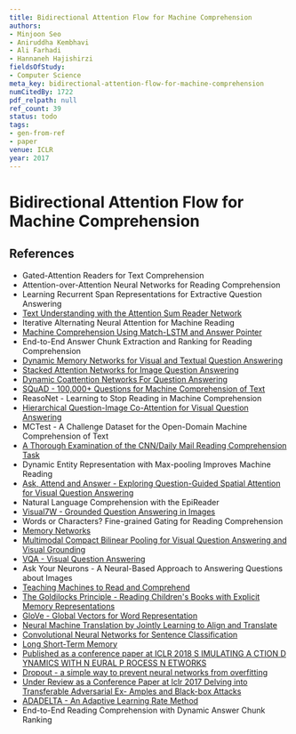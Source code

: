 ```yaml
---
title: Bidirectional Attention Flow for Machine Comprehension
authors:
- Minjoon Seo
- Aniruddha Kembhavi
- Ali Farhadi
- Hannaneh Hajishirzi
fieldsOfStudy:
- Computer Science
meta_key: bidirectional-attention-flow-for-machine-comprehension
numCitedBy: 1722
pdf_relpath: null
ref_count: 39
status: todo
tags:
- gen-from-ref
- paper
venue: ICLR
year: 2017
---
```


# Bidirectional Attention Flow for Machine Comprehension

## References

- Gated-Attention Readers for Text Comprehension
- Attention-over-Attention Neural Networks for Reading Comprehension
- Learning Recurrent Span Representations for Extractive Question Answering
- [Text Understanding with the Attention Sum Reader Network](./text-understanding-with-the-attention-sum-reader-network.md)
- Iterative Alternating Neural Attention for Machine Reading
- [Machine Comprehension Using Match-LSTM and Answer Pointer](./machine-comprehension-using-match-lstm-and-answer-pointer.md)
- End-to-End Answer Chunk Extraction and Ranking for Reading Comprehension
- [Dynamic Memory Networks for Visual and Textual Question Answering](./dynamic-memory-networks-for-visual-and-textual-question-answering.md)
- [Stacked Attention Networks for Image Question Answering](./stacked-attention-networks-for-image-question-answering.md)
- [Dynamic Coattention Networks For Question Answering](./dynamic-coattention-networks-for-question-answering.md)
- [SQuAD - 100,000+ Questions for Machine Comprehension of Text](./squad-100-000-questions-for-machine-comprehension-of-text.md)
- ReasoNet - Learning to Stop Reading in Machine Comprehension
- [Hierarchical Question-Image Co-Attention for Visual Question Answering](./hierarchical-question-image-co-attention-for-visual-question-answering.md)
- MCTest - A Challenge Dataset for the Open-Domain Machine Comprehension of Text
- [A Thorough Examination of the CNN/Daily Mail Reading Comprehension Task](./a-thorough-examination-of-the-cnn-daily-mail-reading-comprehension-task.md)
- Dynamic Entity Representation with Max-pooling Improves Machine Reading
- [Ask, Attend and Answer - Exploring Question-Guided Spatial Attention for Visual Question Answering](./ask-attend-and-answer-exploring-question-guided-spatial-attention-for-visual-question-answering.md)
- Natural Language Comprehension with the EpiReader
- [Visual7W - Grounded Question Answering in Images](./visual7w-grounded-question-answering-in-images.md)
- Words or Characters? Fine-grained Gating for Reading Comprehension
- [Memory Networks](./memory-networks.md)
- [Multimodal Compact Bilinear Pooling for Visual Question Answering and Visual Grounding](./multimodal-compact-bilinear-pooling-for-visual-question-answering-and-visual-grounding.md)
- [VQA - Visual Question Answering](./vqa-visual-question-answering.md)
- Ask Your Neurons - A Neural-Based Approach to Answering Questions about Images
- [Teaching Machines to Read and Comprehend](./teaching-machines-to-read-and-comprehend.md)
- [The Goldilocks Principle - Reading Children's Books with Explicit Memory Representations](./the-goldilocks-principle-reading-children-s-books-with-explicit-memory-representations.md)
- [GloVe - Global Vectors for Word Representation](./glove-global-vectors-for-word-representation.md)
- [Neural Machine Translation by Jointly Learning to Align and Translate](./neural-machine-translation-by-jointly-learning-to-align-and-translate.md)
- [Convolutional Neural Networks for Sentence Classification](./convolutional-neural-networks-for-sentence-classification.md)
- [Long Short-Term Memory](./long-short-term-memory.md)
- [Published as a conference paper at ICLR 2018 S IMULATING A CTION D YNAMICS WITH N EURAL P ROCESS N ETWORKS](./published-as-a-conference-paper-at-iclr-2018-s-imulating-a-ction-d-ynamics-with-n-eural-p-rocess-n-etworks.md)
- [Dropout - a simple way to prevent neural networks from overfitting](./dropout-a-simple-way-to-prevent-neural-networks-from-overfitting.md)
- [Under Review as a Conference Paper at Iclr 2017 Delving into Transferable Adversarial Ex- Amples and Black-box Attacks](./under-review-as-a-conference-paper-at-iclr-2017-delving-into-transferable-adversarial-ex-amples-and-black-box-attacks.md)
- [ADADELTA - An Adaptive Learning Rate Method](./adadelta-an-adaptive-learning-rate-method.md)
- End-to-End Reading Comprehension with Dynamic Answer Chunk Ranking
